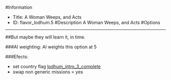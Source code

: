 #Information
 - Title: A Woman Weeps, and Acts
 - ID: flavor_lodhum.5
#Description
A Woman Weeps, and Acts
#Options

___
##But maybe they will learn it, in time.

###AI weighting:
AI weights this option at 5


###Efects:<ul><li>set country flag [lodhum_intro_3_complete](../flags/lodhum_intro_3_complete.md)</li><li>swap non generic missions = yes</li></ul>
